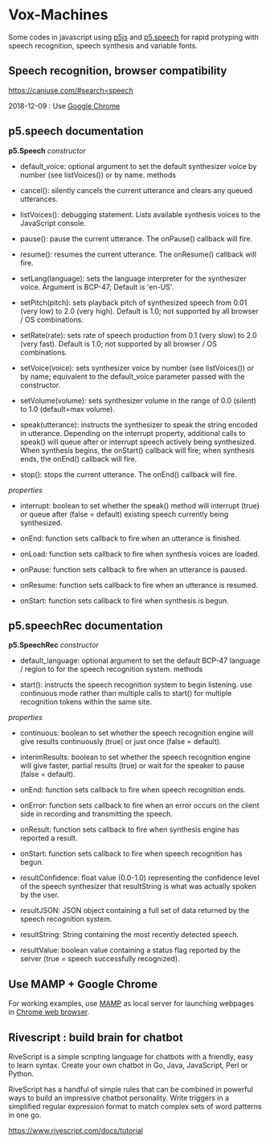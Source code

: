 # Vox-Machines
Some codes in javascript using <a href="http://p5js.org" target="_parent">p5js</a> and <a href="http://ability.nyu.edu/p5.js-speech/" target="_parent">p5.speech</a> for rapid protyping with speech recognition, speech synthesis and variable fonts.

## Speech recognition, browser compatibility
https://caniuse.com/#search=speech

2018-12-09 : Use <a href="https://www.google.com/chrome/">Google Chrome</a>

## p5.speech documentation
**p5.Speech**
*constructor*

- default_voice: optional argument to set the default synthesizer voice by number (see listVoices()) or by name. 
    methods
    
- cancel(): silently cancels the current utterance and clears any queued utterances.

- listVoices(): debugging statement. Lists available synthesis voices to the JavaScript console.

- pause(): pause the current utterance. The onPause() callback will fire.

- resume(): resumes the current utterance. The onResume() callback will fire.

- setLang(language): sets the language interpreter for the synthesizer voice. Argument is BCP-47; Default is 'en-US'.

- setPitch(pitch): sets playback pitch of synthesized speech from 0.01 (very low) to 2.0 (very high). Default is 1.0; not supported by all browser / OS combinations.

- setRate(rate): sets rate of speech production from 0.1 (very slow) to 2.0 (very fast). Default is 1.0; not supported by all browser / OS combinations.

- setVoice(voice): sets synthesizer voice by number (see listVoices()) or by name; equivalent to the default_voice parameter passed with the constructor.

- setVolume(volume): sets synthesizer volume in the range of 0.0 (silent) to 1.0 (default=max volume).

- speak(utterance): instructs the synthesizer to speak the string encoded in utterance. Depending on the interrupt property, additional calls to speak() will queue after or interrupt speech actively being synthesized. When synthesis begins, the onStart() callback will fire; when synthesis ends, the onEnd() callback will fire.

- stop(): stops the current utterance. The onEnd() callback will fire. 
    
*properties*
 
- interrupt: boolean to set whether the speak() method will interrupt (true) or queue after (false = default) existing speech currently being synthesized.

- onEnd: function sets callback to fire when an utterance is finished.

- onLoad: function sets callback to fire when synthesis voices are loaded.

- onPause: function sets callback to fire when an utterance is paused.

- onResume: function sets callback to fire when an utterance is resumed.

- onStart: function sets callback to fire when synthesis is begun. 

## p5.speechRec documentation
**p5.SpeechRec**
    *constructor*
    
- default_language: optional argument to set the default BCP-47 language / region to for the speech recognition system. 
    methods
    
- start(): instructs the speech recognition system to begin listening. use continuous mode rather than multiple calls to start() for multiple recognition tokens within the same site. 

*properties*

- continuous: boolean to set whether the speech recognition engine will give results continuously (true) or just once (false = default).

- interimResults: boolean to set whether the speech recognition engine will give faster, partial results (true) or wait for the speaker to pause (false = default).
- onEnd: function sets callback to fire when speech recognition ends.
- onError: function sets callback to fire when an error occurs on the client side in recording and transmitting the speech.
- onResult: function sets callback to fire when synthesis engine has reported a result.
-  onStart: function sets callback to fire when speech recognition has begun.
- resultConfidence: float value (0.0-1.0) representing the confidence level of the speech synthesizer that resultString is what was actually spoken by the user.
- resultJSON: JSON object containing a full set of data returned by the speech recognition system.
- resultString: String containing the most recently detected speech.
- resultValue: boolean value containing a status flag reported by the server (true = speech successfully recognized). 


## Use MAMP + Google Chrome
For working examples, use  <a href="https://www.mamp.info" target="_parent">MAMP</a> as local server for launching webpages in <a href="https://www.google.com/chrome/" target="_parent">Chrome web browser</a>.

## Rivescript : build brain for chatbot
RiveScript is a simple scripting language for chatbots with a friendly, easy to learn syntax.
Create your own chatbot in Go, Java, JavaScript, Perl or Python.

RiveScript has a handful of simple rules that can be combined in powerful ways to build an impressive chatbot personality. Write triggers in a simplified regular expression format to match complex sets of word patterns in one go. 

https://www.rivescript.com/docs/tutorial

